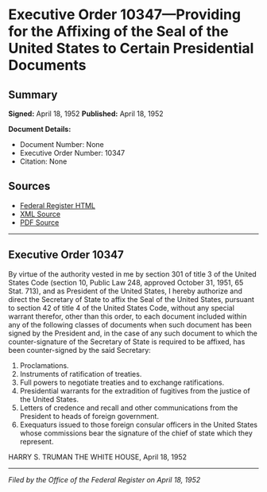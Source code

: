 # Executive Order 10347—Providing for the Affixing of the Seal of the United States to Certain Presidential Documents

## Summary

**Signed:** April 18, 1952
**Published:** April 18, 1952

**Document Details:**
- Document Number: None
- Executive Order Number: 10347
- Citation: None

## Sources
- [Federal Register HTML](https://www.presidency.ucsb.edu/documents/executive-order-10347-providing-for-the-affixing-the-seal-the-united-states-certain)
- [XML Source](None)
- [PDF Source](None)

---

## Executive Order 10347

By virtue of the authority vested in me by section 301 of title 3 of the United States Code (section 10, Public Law 248, approved October 31, 1951, 65 Stat. 713), and as President of the United States, I hereby authorize and direct the Secretary of State to affix the Seal of the United States, pursuant to section 42 of title 4 of the United States Code, without any special warrant therefor, other than this order, to each document included within any of the following classes of documents when such document has been signed by the President and, in the case of any such document to which the counter-signature of the Secretary of State is required to be affixed, has been counter-signed by the said Secretary:
1. Proclamations.
2. Instruments of ratification of treaties.
3. Full powers to negotiate treaties and to exchange ratifications.
4. Presidential warrants for the extradition of fugitives from the justice of the United States.
5. Letters of credence and recall and other communications from the President to heads of foreign government.
6. Exequaturs issued to those foreign consular officers in the United States whose commissions bear the signature of the chief of state which they represent.

HARRY S. TRUMAN
THE WHITE HOUSE,
April 18, 1952

---

*Filed by the Office of the Federal Register on April 18, 1952*
